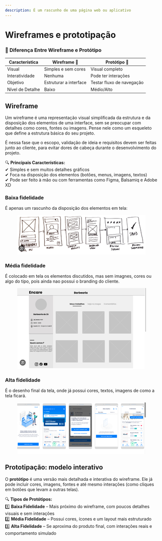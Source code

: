 ```yaml
---
description: É um rascunho de uma página web ou aplicativo
---
```


# Wireframes e prototipação



### 🔹 **Diferença Entre Wireframe e Protótipo**

| Característica   | Wireframe 📝           | Protótipo 🎨              |
| ---------------- | ---------------------- | ------------------------- |
| Visual           | Simples e sem cores    | Visual completo           |
| Interatividade   | Nenhuma                | Pode ter interações       |
| Objetivo         | Estruturar a interface | Testar fluxo de navegação |
| Nível de Detalhe | Baixo                  | Médio/Alto                |



## Wireframe

Um wireframe é uma representação visual simplificada da estrutura e da disposição dos elementos de uma interface, sem se preocupar com detalhes como cores, fontes ou imagens. Pense nele como um esqueleto que define a estrutura básica do seu projeto.&#x20;

É nessa fase que o escopo, validação de ideia e requisitos devem ser feitas junto ao cliente, para evitar dores de cabeça durante o desenvolvimento do projeto.&#x20;

🔍 **Principais Características:**\
✔ Simples e sem muitos detalhes gráficos\
✔ Foca na disposição dos elementos (botões, menus, imagens, textos)\
✔ Pode ser feito à mão ou com ferramentas como Figma, Balsamiq e Adobe XD





### Baixa fidelidade

É apenas um rascunho da disposição dos elementos em tela:

<figure><img src=".gitbook/assets/image (5).png" alt=""><figcaption></figcaption></figure>



### Média fidelidade

É colocado em tela os elementos discutidos, mas sem imagnes, cores ou algo do tipo, pois ainda nao possui o branding do cliente.

<figure><img src=".gitbook/assets/image (6).png" alt=""><figcaption></figcaption></figure>





### Alta fidelidade

É o desenho final da tela, onde já possui cores, textos, imagens de como a tela ficará.

<figure><img src=".gitbook/assets/image (7).png" alt=""><figcaption></figcaption></figure>



## Prototipação: modelo interativo

O **protótipo** é uma versão mais detalhada e interativa do wireframe. Ele já pode incluir cores, imagens, fontes e até mesmo interações (como cliques em botões que levam a outras telas).

🔍 **Tipos de Protótipos:**\
1️⃣ **Baixa Fidelidade** – Mais próximo do wireframe, com poucos detalhes visuais e sem interações\
2️⃣ **Média Fidelidade** – Possui cores, ícones e um layout mais estruturado\
3️⃣ **Alta Fidelidade** – Se aproxima do produto final, com interações reais e comportamento simulado
